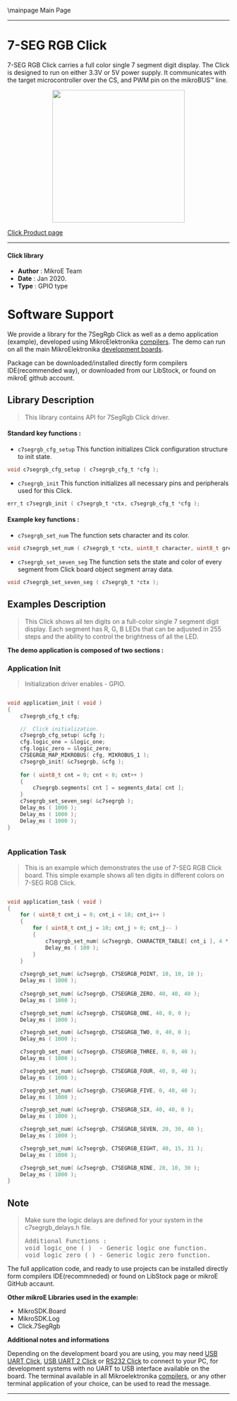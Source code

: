 \mainpage Main Page

---
# 7-SEG RGB Click

7-SEG RGB Click carries a full color single 7 segment digit display. The Click is designed to run on either 3.3V or 5V power supply. It communicates with the target microcontroller over the CS, and PWM pin on the mikroBUS™ line.

<p align="center">
  <img src="https://download.mikroe.com/images/click_for_ide/7segrgb_click.png" height=300px>
</p>

[Click Product page](https://www.mikroe.com/7-seg-rgb-click)

---


#### Click library 

- **Author**        : MikroE Team
- **Date**          : Jan 2020.
- **Type**          : GPIO type


# Software Support

We provide a library for the 7SegRgb Click 
as well as a demo application (example), developed using MikroElektronika 
[compilers](https://shop.mikroe.com/compilers). 
The demo can run on all the main MikroElektronika [development boards](https://shop.mikroe.com/development-boards).

Package can be downloaded/installed directly form compilers IDE(recommended way), or downloaded from our LibStock, or found on mikroE github account. 

## Library Description

> This library contains API for 7SegRgb Click driver.

#### Standard key functions :

- `c7segrgb_cfg_setup` This function initializes Click configuration structure to init state.
```c
void c7segrgb_cfg_setup ( c7segrgb_cfg_t *cfg );
```

- `c7segrgb_init` This function initializes all necessary pins and peripherals used for this Click.
```c
err_t c7segrgb_init ( c7segrgb_t *ctx, c7segrgb_cfg_t *cfg );
```

#### Example key functions :

- `c7segrgb_set_num` The function sets character and its color.
```c
void c7segrgb_set_num ( c7segrgb_t *ctx, uint8_t character, uint8_t green_brightness, uint8_t red_brightness, uint8_t blue_brightness );
```
 
- `c7segrgb_set_seven_seg` The function sets the state and color of every segment from Click board object segment array data.
```c
void c7segrgb_set_seven_seg ( c7segrgb_t *ctx );
```

## Examples Description

> This Click shows all ten digits on a full-color single 7 segment digit display. 
> Each segment has R, G, B LEDs that can be adjusted in 255 steps and the ability to control the brightness of all the LED.

**The demo application is composed of two sections :**

### Application Init 

> Initialization driver enables - GPIO.

```c

void application_init ( void )
{
    c7segrgb_cfg_t cfg;

    //  Click initialization.
    c7segrgb_cfg_setup( &cfg );
    cfg.logic_one = &logic_one;
    cfg.logic_zero = &logic_zero;
    C7SEGRGB_MAP_MIKROBUS( cfg, MIKROBUS_1 );
    c7segrgb_init( &c7segrgb, &cfg );
    
    for ( uint8_t cnt = 0; cnt < 8; cnt++ )
    {
        c7segrgb.segments[ cnt ] = segments_data[ cnt ];
    }
    c7segrgb_set_seven_seg( &c7segrgb );
    Delay_ms ( 1000 );
    Delay_ms ( 1000 );
    Delay_ms ( 1000 );
}
  
```

### Application Task

> This is an example which demonstrates the use of 7-SEG RGB Click board.
> This simple example shows all ten digits in different colors on 7-SEG RGB Click.

```c

void application_task ( void )
{
    for ( uint8_t cnt_i = 0; cnt_i < 10; cnt_i++ )
    {
        for ( uint8_t cnt_j = 10; cnt_j > 0; cnt_j-- )
        {
            c7segrgb_set_num( &c7segrgb, CHARACTER_TABLE[ cnt_i ], 4 * cnt_i, 4 * cnt_j, cnt_i * cnt_j );
            Delay_ms ( 100 );
        }
    }
    
    c7segrgb_set_num( &c7segrgb, C7SEGRGB_POINT, 10, 10, 10 );
    Delay_ms ( 1000 );
    
    c7segrgb_set_num( &c7segrgb, C7SEGRGB_ZERO, 40, 40, 40 );
    Delay_ms ( 1000 );

    c7segrgb_set_num( &c7segrgb, C7SEGRGB_ONE, 40, 0, 0 );
    Delay_ms ( 1000 );

    c7segrgb_set_num( &c7segrgb, C7SEGRGB_TWO, 0, 40, 0 );
    Delay_ms ( 1000 );

    c7segrgb_set_num( &c7segrgb, C7SEGRGB_THREE, 0, 0, 40 );
    Delay_ms ( 1000 );

    c7segrgb_set_num( &c7segrgb, C7SEGRGB_FOUR, 40, 0, 40 );
    Delay_ms ( 1000 );

    c7segrgb_set_num( &c7segrgb, C7SEGRGB_FIVE, 0, 40, 40 );
    Delay_ms ( 1000 );

    c7segrgb_set_num( &c7segrgb, C7SEGRGB_SIX, 40, 40, 0 );
    Delay_ms ( 1000 );

    c7segrgb_set_num( &c7segrgb, C7SEGRGB_SEVEN, 20, 30, 40 );
    Delay_ms ( 1000 );

    c7segrgb_set_num( &c7segrgb, C7SEGRGB_EIGHT, 40, 15, 31 );
    Delay_ms ( 1000 );

    c7segrgb_set_num( &c7segrgb, C7SEGRGB_NINE, 20, 10, 30 );
    Delay_ms ( 1000 );
}

```

## Note

> Make sure the logic delays are defined for your system in the c7segrgb_delays.h file.
>
> <pre>
> Additional Functions :
> void logic_one ( )  - Generic logic one function.
> void logic_zero ( ) - Generic logic zero function.
> </pre>

The full application code, and ready to use projects can be  installed directly form compilers IDE(recommneded) or found on LibStock page or mikroE GitHub accaunt.

**Other mikroE Libraries used in the example:** 

- MikroSDK.Board
- MikroSDK.Log
- Click.7SegRgb

**Additional notes and informations**

Depending on the development board you are using, you may need 
[USB UART Click](https://shop.mikroe.com/usb-uart-click), 
[USB UART 2 Click](https://shop.mikroe.com/usb-uart-2-click) or 
[RS232 Click](https://shop.mikroe.com/rs232-click) to connect to your PC, for 
development systems with no UART to USB interface available on the board. The 
terminal available in all Mikroelektronika 
[compilers](https://shop.mikroe.com/compilers), or any other terminal application 
of your choice, can be used to read the message.



---
